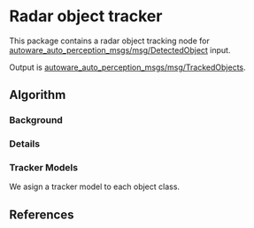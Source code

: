 # Radar object tracker

This package contains a radar object tracking node for [autoware_auto_perception_msgs/msg/DetectedObject](https://gitlab.com/autowarefoundation/autoware.auto/autoware_auto_msgs/-/blob/master/autoware_auto_perception_msgs/msg/DetectedObject.idl) input.

Output is [autoware_auto_perception_msgs/msg/TrackedObjects](https://gitlab.com/autowarefoundation/autoware.auto/autoware_auto_msgs/-/blob/master/autoware_auto_perception_msgs/msg/TrackedObjects.idl).

## Algorithm

### Background

### Details

### Tracker Models

We asign a tracker model to each object class.

## References
